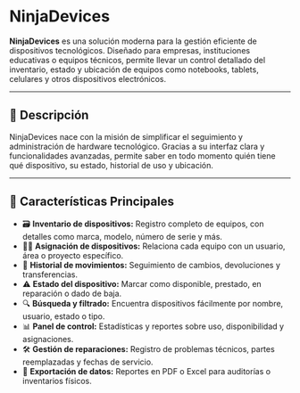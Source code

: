 # NinjaDevices

**NinjaDevices** es una solución moderna para la gestión eficiente de dispositivos tecnológicos. Diseñado para empresas, instituciones educativas o equipos técnicos, permite llevar un control detallado del inventario, estado y ubicación de equipos como notebooks, tablets, celulares y otros dispositivos electrónicos.

---

## 📌 Descripción

NinjaDevices nace con la misión de simplificar el seguimiento y administración de hardware tecnológico. Gracias a su interfaz clara y funcionalidades avanzadas, permite saber en todo momento quién tiene qué dispositivo, su estado, historial de uso y ubicación.

---

## 🚀 Características Principales

- 🗃️ **Inventario de dispositivos:** Registro completo de equipos, con detalles como marca, modelo, número de serie y más.
- 🧑‍💻 **Asignación de dispositivos:** Relaciona cada equipo con un usuario, área o proyecto específico.
- 🔄 **Historial de movimientos:** Seguimiento de cambios, devoluciones y transferencias.
- ⚠️ **Estado del dispositivo:** Marcar como disponible, prestado, en reparación o dado de baja.
- 🔍 **Búsqueda y filtrado:** Encuentra dispositivos fácilmente por nombre, usuario, estado o tipo.
- 📊 **Panel de control:** Estadísticas y reportes sobre uso, disponibilidad y asignaciones.
- 🛠️ **Gestión de reparaciones:** Registro de problemas técnicos, partes reemplazadas y fechas de servicio.
- 🧾 **Exportación de datos:** Reportes en PDF o Excel para auditorías o inventarios físicos.
